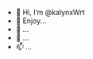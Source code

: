 - 👋 Hi, I’m @kalynxWrt
- 👀 Enjoy...
- 🌱  ...
- 💞️  ...
- 📫  ...

<!---
firyan-tunnel/firyan-tunnel is a ✨ special ✨ repository because its `README.md` (this file) appears on your GitHub profile.
You can click the Preview link to take a look at your changes.
--->
